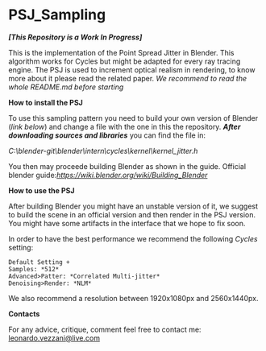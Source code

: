 # PSJ_Sampling

***[This Repository is a Work In Progress]***

This is the implementation of the Point Spread Jitter in Blender.
This algorithm works for Cycles but might be adapted for every ray tracing engine.
The PSJ is used to increment optical realism in rendering, to know more about it please read the related paper.
*We recommend to read the whole README.md before starting*

**How to install the PSJ**

To use this sampling pattern you need to build your own version of Blender (*link below*) and change a file with the one in this the repository.
***After downloading sources and libraries*** you can find the file in:

*C:\blender-git\blender\intern\cycles\kernel\kernel_jitter.h*

You then may proceede building Blender as shown in the guide.
Official blender guide:*https://wiki.blender.org/wiki/Building_Blender*

**How to use the PSJ**

After building Blender you might have an unstable version of it, we suggest to build the scene in an official version and then render in the PSJ version. 
You might have some artifacts in the interface that we hope to fix soon.

In order to have the best performance we recommend the following *Cycles* setting:

    Default Setting +
    Samples: *512*
    Advanced>Patter: *Correlated Multi-jitter*
    Denoising>Render: *NLM*

We also recommend a resolution between 1920x1080px  and 2560x1440px.


**Contacts**

For any advice, critique, comment feel free to contact me: 
leonardo.vezzani@live.com
 



